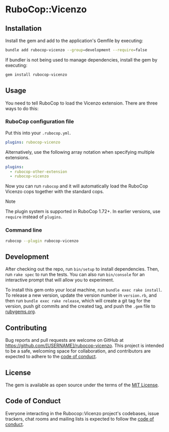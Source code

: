 # RuboCop::Vicenzo


## Installation

Install the gem and add to the application's Gemfile by executing:

```bash
bundle add rubocop-vicenzo --group=development --require=false
```

If bundler is not being used to manage dependencies, install the gem by executing:

```bash
gem install rubocop-vicenzo
```

## Usage

You need to tell RuboCop to load the Vicenzo extension. There are three
ways to do this:

### RuboCop configuration file

Put this into your `.rubocop.yml`.

```yaml
plugins: rubocop-vicenzo
```

Alternatively, use the following array notation when specifying multiple extensions.

```yaml
plugins:
  - rubocop-other-extension
  - rubocop-vicenzo
```

Now you can run `rubocop` and it will automatically load the RuboCop Vicenzo
cops together with the standard cops.

> [!NOTE]
> The plugin system is supported in RuboCop 1.72+. In earlier versions, use `require` instead of `plugins`.

### Command line

```bash
rubocop --plugin rubocop-vicenzo
```

## Development

After checking out the repo, run `bin/setup` to install dependencies. Then, run `rake spec` to run the tests. You can also run `bin/console` for an interactive prompt that will allow you to experiment.

To install this gem onto your local machine, run `bundle exec rake install`. To release a new version, update the version number in `version.rb`, and then run `bundle exec rake release`, which will create a git tag for the version, push git commits and the created tag, and push the `.gem` file to [rubygems.org](https://rubygems.org).

## Contributing

Bug reports and pull requests are welcome on GitHub at https://github.com/[USERNAME]/rubocop-vicenzo. This project is intended to be a safe, welcoming space for collaboration, and contributors are expected to adhere to the [code of conduct](https://github.com/[USERNAME]/rubocop-vicenzo/blob/master/CODE_OF_CONDUCT.md).

## License

The gem is available as open source under the terms of the [MIT License](https://opensource.org/licenses/MIT).

## Code of Conduct

Everyone interacting in the Rubocop::Vicenzo project's codebases, issue trackers, chat rooms and mailing lists is expected to follow the [code of conduct](https://github.com/[USERNAME]/rubocop-vicenzo/blob/master/CODE_OF_CONDUCT.md).
